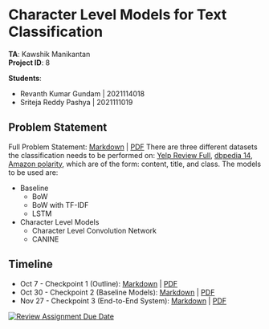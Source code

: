 # Character Level Models for Text Classification

**TA**: Kawshik Manikantan \
**Project ID**: 8

**Students**:

- Revanth Kumar Gundam | 2021114018
- Sriteja Reddy Pashya | 2021111019

## Problem Statement

Full Problem Statement: [Markdown](./docs/Problem_Statement.md) | [PDF](./docs/Problem_Statement.pdf)
There are three different datasets the classification needs to be performed on: [Yelp Review Full](https://huggingface.co/datasets/yelp_review_full), [dbpedia 14](https://huggingface.co/datasets/dbpedia_14), [Amazon polarity](https://huggingface.co/datasets/amazon_polarity), which are of the form: content, title, and class. The models to be used are:

- Baseline
  - BoW
  - BoW with TF-IDF
  - LSTM
- Character Level Models
  - Character Level Convolution Network
  - CANINE

## Timeline

- Oct 7 - Checkpoint 1 (Outline): [Markdown](./Checkpoint_1.md) | [PDF](./Checkpoint_1.pdf)
- Oct 30 - Checkpoint 2 (Baseline Models): [Markdown](./Checkpoint_2.md) | [PDF](./Checkpoint_2.pdf)
- Nov 27 - Checkpoint 3 (End-to-End System): [Markdown](./Final_Report.md) | [PDF](./Final_Report.pdf)

[![Review Assignment Due Date](https://classroom.github.com/assets/deadline-readme-button-24ddc0f5d75046c5622901739e7c5dd533143b0c8e959d652212380cedb1ea36.svg)](https://classroom.github.com/a/Zksn1waN)

